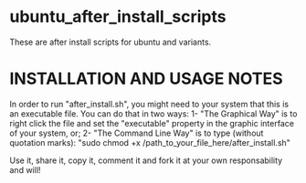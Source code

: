 # ubuntu_after_install_scripts
These are after install scripts for ubuntu and variants.

# INSTALLATION AND USAGE NOTES
In order to run "after_install.sh", you might need to your system that this is an executable file.
You can do that in two ways:
1- "The Graphical Way" is to right click the file and set the "executable" property in the graphic interface of your system, or;
2- "The Command Line Way" is to type (without quotation marks):
"sudo chmod +x /path_to_your_file_here/after_install.sh"

Use it, share it, copy it, comment it and fork it at your own responsability and will!
